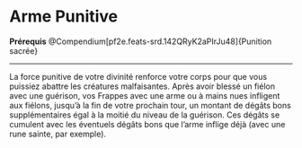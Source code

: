 # Arme Punitive

<p><strong>Prérequis</strong> @Compendium[pf2e.feats-srd.142QRyK2aPIrJu48]{Punition sacrée}</p>
<hr>
<p>La force punitive de votre divinité renforce votre corps pour que vous puissiez abattre les créatures malfaisantes. Après avoir blessé un fiélon avec une guérison, vos Frappes avec une arme ou à mains nues infligent aux fiélons, jusqu’à la fin de votre prochain tour, un montant de dégâts bons supplémentaires égal à la moitié du niveau de la guérison. Ces dégâts se cumulent avec les éventuels dégâts bons que l’arme inflige déjà (avec une rune sainte, par exemple).</p>